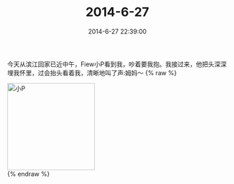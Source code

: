﻿---
title: 2014-6-27
date: 2014-6-27 22:39:00
tags:
categories: 妈妈
---
今天从滨江回家已近中午，Fiew小P看到我，吵着要我抱。我接过来，他把头深深埋我怀里，过会抬头看着我，清晰地叫了声:姆妈～
{% raw %}
<div style="width:500 px">
<div style="float:left; width:100 px"><img src="/2014-6-27/微信图片_20171010152938.jpg" width="200" alt="小P"></div>
<div style="clear:both"></div>
</div>
{% endraw %}